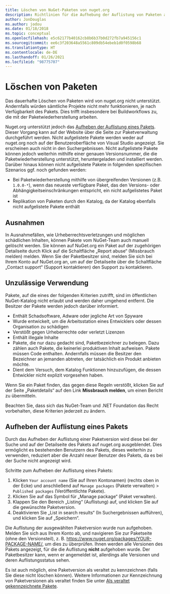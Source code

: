 ```yaml
---
title: Löschen von NuGet-Paketen von nuget.org
description: Richtlinien für die Aufhebung der Auflistung von Paketen auf nuget.org. Dauerhaftes Löschen wird nur unterstützt, wenn durch Pakete andere Richtlinien verletzt werden.
author: JonDouglas
ms.author: jodou
ms.date: 01/18/2018
ms.topic: conceptual
ms.openlocfilehash: e5c62177b40162cb8b6b37b0d272fb7a945156c1
ms.sourcegitcommit: ee6c3f203648a5561c809db54ebeb1d0f0598b68
ms.translationtype: HT
ms.contentlocale: de-DE
ms.lasthandoff: 01/26/2021
ms.locfileid: "98775707"
---
```

# <a name="deleting-packages"></a>Löschen von Paketen

Das dauerhafte Löschen von Paketen wird von nuget.org nicht unterstützt. Andernfalls würden sämtliche Projekte nicht mehr funktionieren, je nach Verfügbarkeit des Pakets. Dies trifft insbesondere bei Buildworkflows zu, die mit der Paketwiederherstellung arbeiten.

Nuget.org unterstützt jedoch das [Aufheben der Auflistung eines Pakets](#unlisting-a-package). Dieser Vorgang kann auf der Website über die Seite zur Paketverwaltung durchgeführt werden. Nicht aufgelistete Pakete werden weder auf nuget.org noch auf der Benutzeroberfläche von Visual Studio angezeigt. Sie erscheinen auch nicht in den Suchergebnissen. Nicht aufgelistete Pakete können jedoch weiterhin mithilfe einer genauen Versionsnummer, die die Paketwiederherstellung unterstützt, heruntergeladen und installiert werden. Darüber hinaus können nicht aufgelistete Pakete in folgenden spezifischen Szenarios ggf. noch gefunden werden:

- Bei Paketwiederherstellung mithilfe von übergreifenden Versionen (z.B. `1.0.0-*`), wenn das neueste verfügbare Paket, das den Versions- oder Abhängigkeitseinschränkungen entspricht, ein nicht aufgelistetes Paket ist
- Replikation von Paketen durch den Katalog, da der Katalog ebenfalls nicht aufgelistete Pakete enthält

## <a name="exceptions"></a>Ausnahmen

In Ausnahmefällen, wie Urheberrechtsverletzungen und möglichen schädlichen Inhalten, können Pakete vom NuGet-Team auch manuell gelöscht werden. Sie können auf NuGet.org ein Paket auf der zugehörigen Detailseite durch Klick auf die Schaltfläche „Report abuse“ (Missbrauch melden) melden. Wenn Sie der Paketbesitzer sind, melden Sie sich bei Ihrem Konto auf NuGet.org an, um auf der Detailseite über die Schaltfläche „Contact support“ (Support kontaktieren) den Support zu kontaktieren.

## <a name="prohibited-use"></a>Unzulässige Verwendung

Pakete, auf die eines der folgenden Kriterien zutrifft, sind im öffentlichen NuGet-Katalog nicht erlaubt und werden daher umgehend entfernt. Die Besitzer der Pakete werden jedoch darüber informiert.

- Enthält Schadsoftware, Adware oder jegliche Art von Spyware
- Wurde entwickelt, um die Arbeitsstation eines Entwicklers oder dessen Organisation zu schädigen
- Verstößt gegen Urheberrechte oder verletzt Lizenzen
- Enthält illegale Inhalte
- Pakete, die nur dazu gedacht sind, Paketbezeichner zu belegen. Dazu zählen auch Pakete, die keinerlei produktiven Inhalt aufweisen. Pakete müssen Code enthalten. Andernfalls müssen die Besitzer den Bezeichner an jemanden abtreten, der tatsächlich ein Produkt anbieten möchte.
- Dient dem Versuch, dem Katalog Funktionen hinzuzufügen, die dessen Entwickler nicht explizit vorgesehen haben.

Wenn Sie ein Paket finden, das gegen diese Regeln verstößt, klicken Sie auf der Seite „Paketdetails“ auf den Link **Missbrauch melden**, um einen Bericht zu übermitteln.

Beachten Sie, dass sich das NuGet-Team und .NET Foundation das Recht vorbehalten, diese Kriterien jederzeit zu ändern.

## <a name="unlisting-a-package"></a>Aufheben der Auflistung eines Pakets
Durch das Aufheben der Auflistung einer Paketversion wird diese bei der Suche und auf der Detailseite des Pakets auf nuget.org ausgeblendet. Dies ermöglicht es bestehenden Benutzern des Pakets, dieses weiterhin zu verwenden, reduziert aber die Anzahl neuer Benutzer des Pakets, da es bei der Suche nicht angezeigt wird.

Schritte zum Aufheben der Auflistung eines Pakets:

1. Klicken `Your account name` (Sie auf Ihren Kontonamen) (rechts oben in der Ecke) und anschließend auf `Manage packages` (Pakete verwalten) > `Published packages` (Veröffentlichte Pakete).
1. Klicken Sie auf das Symbol für „Manage package“ (Paket verwalten).
1. Klappen Sie den Bereich „Listing“ (Auflistung) auf, und klicken Sie auf die gewünschte Paketversion.
1. Deaktivieren Sie „List in search results“ (In Suchergebnissen aufführen), und klicken Sie auf „Speichern“.

Die Auflistung der ausgewählten Paketversion wurde nun aufgehoben. Melden Sie sich aus Ihrem Konto ab, und navigieren Sie zur Paketseite (ohne den Versionsteil), z. B. https://www.nuget.org/packages/YOUR-PACKAGE-NAME/, um dies zu überprüfen. Ihnen werden alle Versionen des Pakets angezeigt, für die die Auflistung **nicht** aufgehoben wurde. Der Paketbesitzer kann, wenn er angemeldet ist, allerdings alle Versionen und deren Auflistungsstatus sehen.

Es ist auch möglich, eine Paketversion als veraltet zu kennzeichnen (falls Sie diese nicht löschen können). Weitere Informationen zur Kennzeichnung von Paketversionen als veraltet finden Sie unter [Als veraltet gekennzeichnete Pakete](../deprecate-packages.md).
